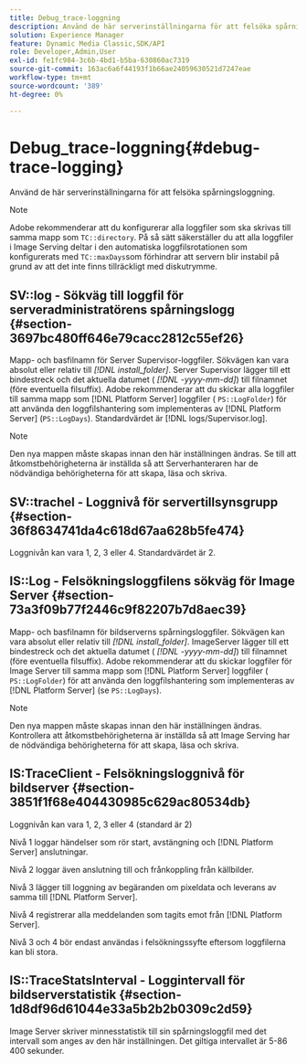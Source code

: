 ```yaml
---
title: Debug_trace-loggning
description: Använd de här serverinställningarna för att felsöka spårningsloggning.
solution: Experience Manager
feature: Dynamic Media Classic,SDK/API
role: Developer,Admin,User
exl-id: fe1fc984-3c6b-4bd1-b5ba-630860ac7319
source-git-commit: 163ac6a6f44193f1b66ae24059630521d7247eae
workflow-type: tm+mt
source-wordcount: '389'
ht-degree: 0%

---
```


# Debug_trace-loggning{#debug-trace-logging}

Använd de här serverinställningarna för att felsöka spårningsloggning.

>[!NOTE]
>
>Adobe rekommenderar att du konfigurerar alla loggfiler som ska skrivas till samma mapp som `TC::directory`. På så sätt säkerställer du att alla loggfiler i Image Serving deltar i den automatiska loggfilsrotationen som konfigurerats med `TC::maxDays`som förhindrar att servern blir instabil på grund av att det inte finns tillräckligt med diskutrymme.

## SV::log - Sökväg till loggfil för serveradministratörens spårningslogg {#section-3697bc480ff646e79cacc2812c55ef26}

Mapp- och basfilnamn för Server Supervisor-loggfiler. Sökvägen kan vara absolut eller relativ till *[!DNL install_folder]*. Server Supervisor lägger till ett bindestreck och det aktuella datumet ( *[!DNL -yyyy-mm-dd]*) till filnamnet (före eventuella filsuffix). Adobe rekommenderar att du skickar alla loggfiler till samma mapp som [!DNL Platform Server] loggfiler ( `PS::LogFolder`) för att använda den loggfilshantering som implementeras av [!DNL Platform Server] (`PS::LogDays`). Standardvärdet är [!DNL logs/Supervisor.log].

>[!NOTE]
>
>Den nya mappen måste skapas innan den här inställningen ändras. Se till att åtkomstbehörigheterna är inställda så att Serverhanteraren har de nödvändiga behörigheterna för att skapa, läsa och skriva.

## SV::trachel - Loggnivå för servertillsynsgrupp {#section-36f8634741da4c618d67aa628b5fe474}

Loggnivån kan vara 1, 2, 3 eller 4. Standardvärdet är 2.

## IS::Log - Felsökningsloggfilens sökväg för Image Server {#section-73a3f09b77f2446c9f82207b7d8aec39}

Mapp- och basfilnamn för bildserverns spårningsloggfiler. Sökvägen kan vara absolut eller relativ till *[!DNL install_folder]*. ImageServer lägger till ett bindestreck och det aktuella datumet ( *[!DNL -yyyy-mm-dd]*) till filnamnet (före eventuella filsuffix). Adobe rekommenderar att du skickar loggfiler för Image Server till samma mapp som [!DNL Platform Server] loggfiler ( `PS::LogFolder`) för att använda den loggfilshantering som implementeras av [!DNL Platform Server] (se `PS::LogDays`).

>[!NOTE]
>
>Den nya mappen måste skapas innan den här inställningen ändras. Kontrollera att åtkomstbehörigheterna är inställda så att Image Serving har de nödvändiga behörigheterna för att skapa, läsa och skriva.

## IS:TraceClient - Felsökningsloggnivå för bildserver {#section-3851f1f68e404430985c629ac80534db}

Loggnivån kan vara 1, 2, 3 eller 4 (standard är 2)

Nivå 1 loggar händelser som rör start, avstängning och [!DNL Platform Server] anslutningar.

Nivå 2 loggar även anslutning till och frånkoppling från källbilder.

Nivå 3 lägger till loggning av begäranden om pixeldata och leverans av samma till [!DNL Platform Server].

Nivå 4 registrerar alla meddelanden som tagits emot från [!DNL Platform Server].

Nivå 3 och 4 bör endast användas i felsökningssyfte eftersom loggfilerna kan bli stora.

## IS::TraceStatsInterval - Loggintervall för bildserverstatistik {#section-1d8df96d61044e33a5b2b2b0309c2d59}

Image Server skriver minnesstatistik till sin spårningsloggfil med det intervall som anges av den här inställningen. Det giltiga intervallet är 5-86 400 sekunder.
